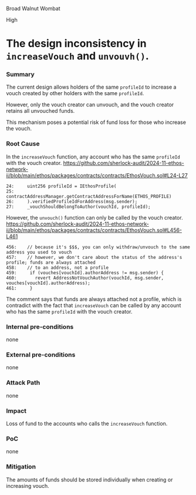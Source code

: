 Broad Walnut Wombat

High

# The design inconsistency in `increaseVouch` and `unvouvh()`.

### Summary

The current design allows holders of the same `profileId` to increase a vouch created by other holders with the same `profileId`.

However, only the vouch creator can unvouch, and the vouch creator retains all unvouched funds.

This mechanism poses a potential risk of fund loss for those who increase the vouch.

### Root Cause

In the `increaseVouch` function, any account who has the same `profileId` with the vouch creator.
https://github.com/sherlock-audit/2024-11-ethos-network-ii/blob/main/ethos/packages/contracts/contracts/EthosVouch.sol#L24-L27
```solidity
24:     uint256 profileId = IEthosProfile(
25:       contractAddressManager.getContractAddressForName(ETHOS_PROFILE)
26:     ).verifiedProfileIdForAddress(msg.sender);
27:     _vouchShouldBelongToAuthor(vouchId, profileId);
```

However, the `unvouch()` function can only be called by the vouch creator.
https://github.com/sherlock-audit/2024-11-ethos-network-ii/blob/main/ethos/packages/contracts/contracts/EthosVouch.sol#L456-L461
```solidity
456:    // because it's $$$, you can only withdraw/unvouch to the same address you used to vouch
457:    // however, we don't care about the status of the address's profile; funds are always attached
458:    // to an address, not a profile
459:     if (vouches[vouchId].authorAddress != msg.sender) {
460:       revert AddressNotVouchAuthor(vouchId, msg.sender, vouches[vouchId].authorAddress);
461:     }
```

The comment says that funds are always attached not a profile, which is contradict with the fact that `increaseVouch` can be called by 
any account who has the same `profileId` with the vouch creator.

### Internal pre-conditions
none

### External pre-conditions
none

### Attack Path
none

### Impact
Loss of fund to the accounts who calls the `increaseVouch` function.

### PoC
none

### Mitigation
The amounts of funds should be stored individually when creating or increasing vouch.